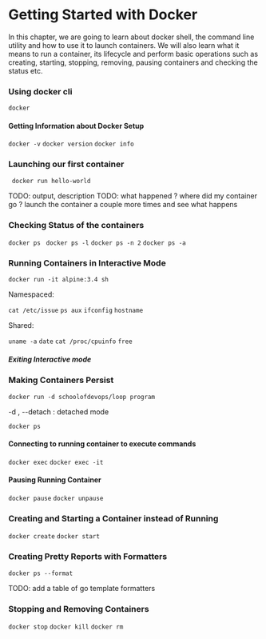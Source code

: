 # Getting Started with Docker

In this chapter, we are going to learn about docker shell, the command line utility and how to use it to
launch containers. We will also learn what it means to run a container, its lifecycle and perform basic
operations such as creating, starting, stopping, removing, pausing containers and checking the status etc.


### Using docker cli

``` docker ```

#### Getting Information about Docker Setup  

``` docker -v ```
``` docker version ```
``` docker info ```


### Launching our first container

``` docker run hello-world```

TODO: output, description
TODO: what happened ?
      where did my container go ?
      launch the container a  couple more times and see what happens

### Checking Status of the containers

``` docker ps ```
``` docker ps -l```
``` docker ps -n 2 ```
``` docker ps -a ```

### Running Containers in Interactive Mode

``` docker run -it alpine:3.4 sh ```

Namespaced:

``` cat /etc/issue ```
``` ps aux ```
``` ifconfig ```
``` hostname ```

Shared:

``` uname -a ```
``` date ```
``` cat /proc/cpuinfo ```
``` free ```

##### Exiting Interactive mode


### Making Containers Persist

``` docker run -d schoolofdevops/loop program ```

-d , --detach : detached mode  

``` docker ps ```

#### Connecting to running container to execute commands

``` docker exec ```
``` docker exec -it ```

#### Pausing Running Container

``` docker pause ```
``` docker unpause ```

### Creating and Starting a Container instead of Running

``` docker create ```
``` docker start ```

### Creating Pretty Reports with Formatters
``` docker ps --format ```

TODO: add a table of go template formatters

### Stopping and Removing Containers

``` docker stop ```
``` docker kill ```
``` docker rm ```
